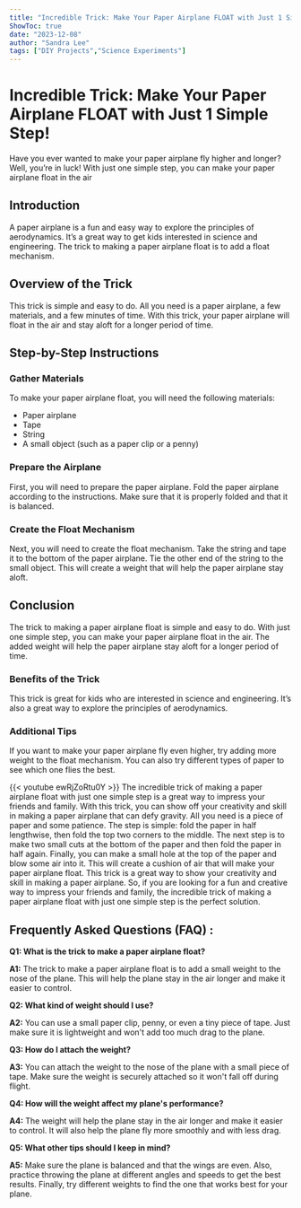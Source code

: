 ```yaml
---
title: "Incredible Trick: Make Your Paper Airplane FLOAT with Just 1 Simple Step!"
ShowToc: true 
date: "2023-12-08"
author: "Sandra Lee" 
tags: ["DIY Projects","Science Experiments"]
---
```

# Incredible Trick: Make Your Paper Airplane FLOAT with Just 1 Simple Step!

Have you ever wanted to make your paper airplane fly higher and longer? Well, you’re in luck! With just one simple step, you can make your paper airplane float in the air 

## Introduction

A paper airplane is a fun and easy way to explore the principles of aerodynamics. It’s a great way to get kids interested in science and engineering. The trick to making a paper airplane float is to add a float mechanism. 

## Overview of the Trick

This trick is simple and easy to do. All you need is a paper airplane, a few materials, and a few minutes of time. With this trick, your paper airplane will float in the air and stay aloft for a longer period of time. 

## Step-by-Step Instructions

### Gather Materials

To make your paper airplane float, you will need the following materials:

- Paper airplane
- Tape
- String
- A small object (such as a paper clip or a penny)

### Prepare the Airplane

First, you will need to prepare the paper airplane. Fold the paper airplane according to the instructions. Make sure that it is properly folded and that it is balanced. 

### Create the Float Mechanism

Next, you will need to create the float mechanism. Take the string and tape it to the bottom of the paper airplane. Tie the other end of the string to the small object. This will create a weight that will help the paper airplane stay aloft. 

## Conclusion

The trick to making a paper airplane float is simple and easy to do. With just one simple step, you can make your paper airplane float in the air. The added weight will help the paper airplane stay aloft for a longer period of time. 

### Benefits of the Trick

This trick is great for kids who are interested in science and engineering. It’s also a great way to explore the principles of aerodynamics. 

### Additional Tips

If you want to make your paper airplane fly even higher, try adding more weight to the float mechanism. You can also try different types of paper to see which one flies the best.

{{< youtube ewRjZoRtu0Y >}} 
The incredible trick of making a paper airplane float with just one simple step is a great way to impress your friends and family. With this trick, you can show off your creativity and skill in making a paper airplane that can defy gravity. All you need is a piece of paper and some patience. The step is simple: fold the paper in half lengthwise, then fold the top two corners to the middle. The next step is to make two small cuts at the bottom of the paper and then fold the paper in half again. Finally, you can make a small hole at the top of the paper and blow some air into it. This will create a cushion of air that will make your paper airplane float. This trick is a great way to show your creativity and skill in making a paper airplane. So, if you are looking for a fun and creative way to impress your friends and family, the incredible trick of making a paper airplane float with just one simple step is the perfect solution.

## Frequently Asked Questions (FAQ) :
**Q1: What is the trick to make a paper airplane float?**

**A1:** The trick to make a paper airplane float is to add a small weight to the nose of the plane. This will help the plane stay in the air longer and make it easier to control. 

**Q2: What kind of weight should I use?**

**A2:** You can use a small paper clip, penny, or even a tiny piece of tape. Just make sure it is lightweight and won't add too much drag to the plane. 

**Q3: How do I attach the weight?**

**A3:** You can attach the weight to the nose of the plane with a small piece of tape. Make sure the weight is securely attached so it won't fall off during flight. 

**Q4: How will the weight affect my plane's performance?**

**A4:** The weight will help the plane stay in the air longer and make it easier to control. It will also help the plane fly more smoothly and with less drag. 

**Q5: What other tips should I keep in mind?**

**A5:** Make sure the plane is balanced and that the wings are even. Also, practice throwing the plane at different angles and speeds to get the best results. Finally, try different weights to find the one that works best for your plane.



